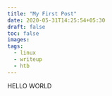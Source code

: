 ```yaml
---
title: "My First Post"
date: 2020-05-31T14:25:54+05:30
draft: false
toc: false
images:
tags:
  - linux
  - writeup
  - htb
---
```


HELLO WORLD

